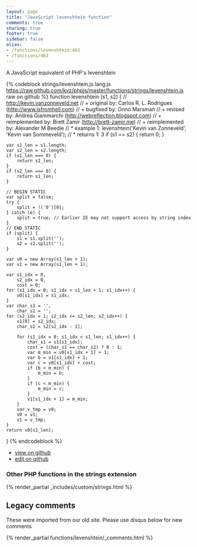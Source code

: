 ```yaml
---
layout: page
title: "JavaScript levenshtein function"
comments: true
sharing: true
footer: true
sidebar: false
alias:
- /functions/levenshtein:463
- /functions/463
---
```

<!-- Generated by Rakefile:build -->
A JavaScript equivalent of PHP's levenshtein

{% codeblock strings/levenshtein.js lang:js https://raw.github.com/kvz/phpjs/master/functions/strings/levenshtein.js raw on github %}
function levenshtein (s1, s2) {
    // http://kevin.vanzonneveld.net
    // +            original by: Carlos R. L. Rodrigues (http://www.jsfromhell.com)
    // +            bugfixed by: Onno Marsman
    // +             revised by: Andrea Giammarchi (http://webreflection.blogspot.com)
    // + reimplemented by: Brett Zamir (http://brett-zamir.me)
    // + reimplemented by: Alexander M Beedie
    // *                example 1: levenshtein('Kevin van Zonneveld', 'Kevin van Sommeveld');
    // *                returns 1: 3
    if (s1 == s2) {
        return 0;
    }

    var s1_len = s1.length;
    var s2_len = s2.length;
    if (s1_len === 0) {
        return s2_len;
    }
    if (s2_len === 0) {
        return s1_len;
    }

    // BEGIN STATIC
    var split = false;
    try {
        split = !('0')[0];
    } catch (e) {
        split = true; // Earlier IE may not support access by string index
    }
    // END STATIC
    if (split) {
        s1 = s1.split('');
        s2 = s2.split('');
    }

    var v0 = new Array(s1_len + 1);
    var v1 = new Array(s1_len + 1);

    var s1_idx = 0,
        s2_idx = 0,
        cost = 0;
    for (s1_idx = 0; s1_idx < s1_len + 1; s1_idx++) {
        v0[s1_idx] = s1_idx;
    }
    var char_s1 = '',
        char_s2 = '';
    for (s2_idx = 1; s2_idx <= s2_len; s2_idx++) {
        v1[0] = s2_idx;
        char_s2 = s2[s2_idx - 1];

        for (s1_idx = 0; s1_idx < s1_len; s1_idx++) {
            char_s1 = s1[s1_idx];
            cost = (char_s1 == char_s2) ? 0 : 1;
            var m_min = v0[s1_idx + 1] + 1;
            var b = v1[s1_idx] + 1;
            var c = v0[s1_idx] + cost;
            if (b < m_min) {
                m_min = b;
            }
            if (c < m_min) {
                m_min = c;
            }
            v1[s1_idx + 1] = m_min;
        }
        var v_tmp = v0;
        v0 = v1;
        v1 = v_tmp;
    }
    return v0[s1_len];
}
{% endcodeblock %}

 - [view on github](https://github.com/kvz/phpjs/blob/master/functions/strings/levenshtein.js)
 - [edit on github](https://github.com/kvz/phpjs/edit/master/functions/strings/levenshtein.js)

### Other PHP functions in the strings extension
{% render_partial _includes/custom/strings.html %}
## Legacy comments
These were imported from our old site. Please use disqus below for new comments
<div style="overflow-y: scroll; max-height: 500px;">
{% render_partial functions/levenshtein/_comments.html %}
</div>
